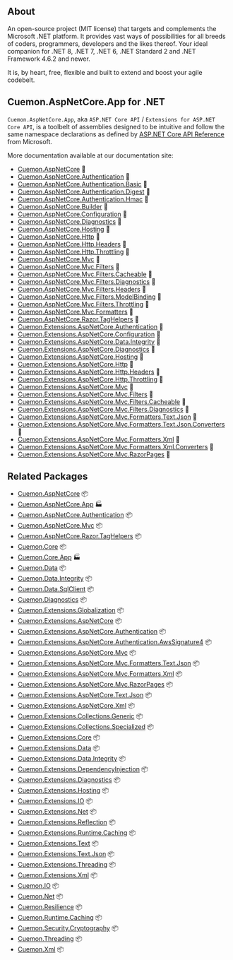 ## About

An open-source project (MIT license) that targets and complements the Microsoft .NET platform. It provides vast ways of possibilities for all breeds of coders, programmers, developers and the likes thereof.
Your ideal companion for .NET 8, .NET 7, .NET 6, .NET Standard 2 and .NET Framework 4.6.2 and newer.

It is, by heart, free, flexible and built to extend and boost your agile codebelt.

## **Cuemon.AspNetCore.App** for .NET

`Cuemon.AspNetCore.App`, aka `ASP.NET Core API` / `Extensions for ASP.NET Core API`, is a toolbelt of assemblies designed to be intuitive and follow the same namespace declarations as defined by [ASP.NET Core API Reference](https://docs.microsoft.com/en-us/dotnet/api/?view=aspnetcore-8.0) from Microsoft.

More documentation available at our documentation site:

- [Cuemon.AspNetCore](https://docs.cuemon.net/api/aspnet/Cuemon.AspNetCore.html) 🔗
- [Cuemon.AspNetCore.Authentication](https://docs.cuemon.net/api/aspnet/Cuemon.AspNetCore.Authentication.html) 🔗
- [Cuemon.AspNetCore.Authentication.Basic](https://docs.cuemon.net/api/aspnet/Cuemon.AspNetCore.Authentication.Basic.html) 🔗
- [Cuemon.AspNetCore.Authentication.Digest](https://docs.cuemon.net/api/aspnet/Cuemon.AspNetCore.Authentication.Digest.html) 🔗
- [Cuemon.AspNetCore.Authentication.Hmac](https://docs.cuemon.net/api/aspnet/Cuemon.AspNetCore.Authentication.Hmac.html) 🔗
- [Cuemon.AspNetCore.Builder](https://docs.cuemon.net/api/aspnet/Cuemon.AspNetCore.Builder.html) 🔗
- [Cuemon.AspNetCore.Configuration](https://docs.cuemon.net/api/aspnet/Cuemon.AspNetCore.Configuration.html) 🔗
- [Cuemon.AspNetCore.Diagnostics](https://docs.cuemon.net/api/aspnet/Cuemon.AspNetCore.Diagnostics.html) 🔗
- [Cuemon.AspNetCore.Hosting](https://docs.cuemon.net/api/aspnet/Cuemon.AspNetCore.Hosting.html) 🔗
- [Cuemon.AspNetCore.Http](https://docs.cuemon.net/api/aspnet/Cuemon.AspNetCore.Http.html) 🔗
- [Cuemon.AspNetCore.Http.Headers](https://docs.cuemon.net/api/aspnet/Cuemon.AspNetCore.Http.Headers.html) 🔗
- [Cuemon.AspNetCore.Http.Throttling](https://docs.cuemon.net/api/aspnet/Cuemon.AspNetCore.Http.Throttling.html) 🔗
- [Cuemon.AspNetCore.Mvc](https://docs.cuemon.net/api/aspnet/Cuemon.AspNetCore.Mvc.html) 🔗
- [Cuemon.AspNetCore.Mvc.Filters](https://docs.cuemon.net/api/aspnet/Cuemon.AspNetCore.Mvc.Filters.html) 🔗
- [Cuemon.AspNetCore.Mvc.Filters.Cacheable](https://docs.cuemon.net/api/aspnet/Cuemon.AspNetCore.Mvc.Filters.Cacheable.html) 🔗
- [Cuemon.AspNetCore.Mvc.Filters.Diagnostics](https://docs.cuemon.net/api/aspnet/Cuemon.AspNetCore.Mvc.Filters.Diagnostics.html) 🔗
- [Cuemon.AspNetCore.Mvc.Filters.Headers](https://docs.cuemon.net/api/aspnet/Cuemon.AspNetCore.Mvc.Filters.Headers.html) 🔗
- [Cuemon.AspNetCore.Mvc.Filters.ModelBinding](https://docs.cuemon.net/api/aspnet/Cuemon.AspNetCore.Mvc.Filters.ModelBinding.html) 🔗
- [Cuemon.AspNetCore.Mvc.Filters.Throttling](https://docs.cuemon.net/api/aspnet/Cuemon.AspNetCore.Mvc.Filters.Throttling.html) 🔗
- [Cuemon.AspNetCore.Mvc.Formatters](https://docs.cuemon.net/api/aspnet/Cuemon.AspNetCore.Mvc.Formatters.html) 🔗
- [Cuemon.AspNetCore.Razor.TagHelpers](https://docs.cuemon.net/api/aspnet/Cuemon.AspNetCore.Razor.TagHelpers.html) 🔗
- [Cuemon.Extensions.AspNetCore.Authentication](https://docs.cuemon.net/api/extensions/aspnet/Cuemon.Extensions.AspNetCore.Authentication.html) 🔗
- [Cuemon.Extensions.AspNetCore.Configuration](https://docs.cuemon.net/api/extensions/aspnet/Cuemon.Extensions.AspNetCore.Configuration.html) 🔗
- [Cuemon.Extensions.AspNetCore.Data.Integrity](https://docs.cuemon.net/api/extensions/aspnet/Cuemon.Extensions.AspNetCore.Data.Integrity.html) 🔗
- [Cuemon.Extensions.AspNetCore.Diagnostics](https://docs.cuemon.net/api/extensions/aspnet/Cuemon.Extensions.AspNetCore.Diagnostics.html) 🔗
- [Cuemon.Extensions.AspNetCore.Hosting](https://docs.cuemon.net/api/extensions/aspnet/Cuemon.Extensions.AspNetCore.Hosting.html) 🔗
- [Cuemon.Extensions.AspNetCore.Http](https://docs.cuemon.net/api/extensions/aspnet/Cuemon.Extensions.AspNetCore.Http.html) 🔗
- [Cuemon.Extensions.AspNetCore.Http.Headers](https://docs.cuemon.net/api/extensions/aspnet/Cuemon.Extensions.AspNetCore.Http.Headers.html) 🔗
- [Cuemon.Extensions.AspNetCore.Http.Throttling](https://docs.cuemon.net/api/extensions/aspnet/Cuemon.Extensions.AspNetCore.Http.Throttling.html) 🔗
- [Cuemon.Extensions.AspNetCore.Mvc](https://docs.cuemon.net/api/extensions/aspnet/Cuemon.Extensions.AspNetCore.Mvc.html) 🔗
- [Cuemon.Extensions.AspNetCore.Mvc.Filters](https://docs.cuemon.net/api/extensions/aspnet/Cuemon.Extensions.AspNetCore.Mvc.Filters.html) 🔗
- [Cuemon.Extensions.AspNetCore.Mvc.Filters.Cacheable](https://docs.cuemon.net/api/extensions/aspnet/Cuemon.Extensions.AspNetCore.Mvc.Filters.Cacheable.html) 🔗
- [Cuemon.Extensions.AspNetCore.Mvc.Filters.Diagnostics](https://docs.cuemon.net/api/extensions/aspnet/Cuemon.Extensions.AspNetCore.Mvc.Filters.Diagnostics.html) 🔗
- [Cuemon.Extensions.AspNetCore.Mvc.Formatters.Text.Json](https://docs.cuemon.net/api/extensions/aspnet/Cuemon.Extensions.AspNetCore.Mvc.Formatters.Text.Json.html) 🔗
- [Cuemon.Extensions.AspNetCore.Mvc.Formatters.Text.Json.Converters](https://docs.cuemon.net/api/extensions/aspnet/Cuemon.Extensions.AspNetCore.Mvc.Formatters.Text.Json.Converters.html) 🔗
- [Cuemon.Extensions.AspNetCore.Mvc.Formatters.Xml](https://docs.cuemon.net/api/extensions/aspnet/Cuemon.Extensions.AspNetCore.Mvc.Formatters.Xml.html) 🔗
- [Cuemon.Extensions.AspNetCore.Mvc.Formatters.Xml.Converters](https://docs.cuemon.net/api/extensions/aspnet/Cuemon.Extensions.AspNetCore.Mvc.Formatters.Xml.Converters.html) 🔗
- [Cuemon.Extensions.AspNetCore.Mvc.RazorPages](https://docs.cuemon.net/api/extensions/aspnet/Cuemon.Extensions.AspNetCore.Mvc.RazorPages.html) 🔗

## Related Packages

* [Cuemon.AspNetCore](https://www.nuget.org/packages/Cuemon.AspNetCore/) 📦
* [Cuemon.AspNetCore.App](https://www.nuget.org/packages/Cuemon.AspNetCore.App/) 🏭
* [Cuemon.AspNetCore.Authentication](https://www.nuget.org/packages/Cuemon.AspNetCore.Authentication/) 📦
* [Cuemon.AspNetCore.Mvc](https://www.nuget.org/packages/Cuemon.AspNetCore.Mvc/) 📦
* [Cuemon.AspNetCore.Razor.TagHelpers](https://www.nuget.org/packages/Cuemon.AspNetCore.Razor.TagHelpers/) 📦
* [Cuemon.Core](https://www.nuget.org/packages/Cuemon.Core/) 📦
* [Cuemon.Core.App](https://www.nuget.org/packages/Cuemon.Core.App/) 🏭
* [Cuemon.Data](https://www.nuget.org/packages/Cuemon.Data/) 📦
* [Cuemon.Data.Integrity](https://www.nuget.org/packages/Cuemon.Data.Integrity/) 📦
* [Cuemon.Data.SqlClient](https://www.nuget.org/packages/Cuemon.Data.SqlClient/) 📦
* [Cuemon.Diagnostics](https://www.nuget.org/packages/Cuemon.Diagnostics/) 📦
* [Cuemon.Extensions.Globalization](https://www.nuget.org/packages/Cuemon.Extensions.Globalization/) 📦
* [Cuemon.Extensions.AspNetCore](https://www.nuget.org/packages/Cuemon.Extensions.AspNetCore/) 📦
* [Cuemon.Extensions.AspNetCore.Authentication](https://www.nuget.org/packages/Cuemon.Extensions.AspNetCore.Authentication/) 📦
* [Cuemon.Extensions.AspNetCore.Authentication.AwsSignature4](https://www.nuget.org/packages/Cuemon.Extensions.AspNetCore.Authentication.AwsSignature4/) 📦
* [Cuemon.Extensions.AspNetCore.Mvc](https://www.nuget.org/packages/Cuemon.Extensions.AspNetCore.Mvc/) 📦
* [Cuemon.Extensions.AspNetCore.Mvc.Formatters.Text.Json](https://www.nuget.org/packages/Cuemon.Extensions.AspNetCore.Mvc.Formatters.Text.Json/) 📦
* [Cuemon.Extensions.AspNetCore.Mvc.Formatters.Xml](https://www.nuget.org/packages/Cuemon.Extensions.AspNetCore.Mvc.Formatters.Xml/) 📦
* [Cuemon.Extensions.AspNetCore.Mvc.RazorPages](https://www.nuget.org/packages/Cuemon.Extensions.AspNetCore.Mvc.RazorPages/) 📦
* [Cuemon.Extensions.AspNetCore.Text.Json](https://www.nuget.org/packages/Cuemon.Extensions.AspNetCore.Text.Json/) 📦
* [Cuemon.Extensions.AspNetCore.Xml](https://www.nuget.org/packages/Cuemon.Extensions.AspNetCore.Xml/) 📦
* [Cuemon.Extensions.Collections.Generic](https://www.nuget.org/packages/Cuemon.Extensions.Collections.Generic/) 📦
* [Cuemon.Extensions.Collections.Specialized](https://www.nuget.org/packages/Cuemon.Extensions.Collections.Specialized/) 📦
* [Cuemon.Extensions.Core](https://www.nuget.org/packages/Cuemon.Extensions.Core/) 📦
* [Cuemon.Extensions.Data](https://www.nuget.org/packages/Cuemon.Extensions.Data/) 📦
* [Cuemon.Extensions.Data.Integrity](https://www.nuget.org/packages/Cuemon.Extensions.Data.Integrity/) 📦
* [Cuemon.Extensions.DependencyInjection](https://www.nuget.org/packages/Cuemon.Extensions.DependencyInjection/) 📦
* [Cuemon.Extensions.Diagnostics](https://www.nuget.org/packages/Cuemon.Extensions.Diagnostics/) 📦
* [Cuemon.Extensions.Hosting](https://www.nuget.org/packages/Cuemon.Extensions.Hosting/) 📦
* [Cuemon.Extensions.IO](https://www.nuget.org/packages/Cuemon.Extensions.IO/) 📦
* [Cuemon.Extensions.Net](https://www.nuget.org/packages/Cuemon.Extensions.Net/) 📦
* [Cuemon.Extensions.Reflection](https://www.nuget.org/packages/Cuemon.Extensions.Reflection/) 📦
* [Cuemon.Extensions.Runtime.Caching](https://www.nuget.org/packages/Cuemon.Extensions.Runtime.Caching/) 📦
* [Cuemon.Extensions.Text](https://www.nuget.org/packages/Cuemon.Extensions.Text/) 📦
* [Cuemon.Extensions.Text.Json](https://www.nuget.org/packages/Cuemon.Extensions.Text.Json/) 📦
* [Cuemon.Extensions.Threading](https://www.nuget.org/packages/Cuemon.Extensions.Threading/) 📦
* [Cuemon.Extensions.Xml](https://www.nuget.org/packages/Cuemon.Extensions.Xml/) 📦
* [Cuemon.IO](https://www.nuget.org/packages/Cuemon.IO/) 📦
* [Cuemon.Net](https://www.nuget.org/packages/Cuemon.Net/) 📦
* [Cuemon.Resilience](https://www.nuget.org/packages/Cuemon.Resilience/) 📦
* [Cuemon.Runtime.Caching](https://www.nuget.org/packages/Cuemon.Runtime.Caching/) 📦
* [Cuemon.Security.Cryptography](https://www.nuget.org/packages/Cuemon.Security.Cryptography/) 📦
* [Cuemon.Threading](https://www.nuget.org/packages/Cuemon.Threading/) 📦
* [Cuemon.Xml](https://www.nuget.org/packages/Cuemon.Xml/) 📦
